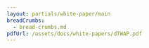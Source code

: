 ```yaml
---
layout: partials/white-paper/main
breadCrumbs:
  - bread-crumbs.md
pdfUrl: /assets/docs/white-papers/dTWAP.pdf
---
```


